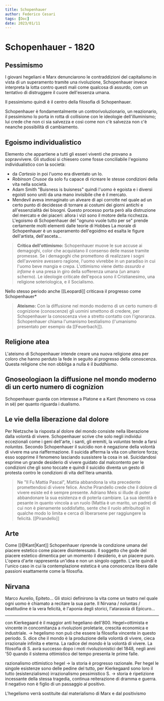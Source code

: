 ```yaml
---
title: Schopenhauer
author: Federico Cesari
tags: [Doc]
date: 2023/01/11
---
```


# Schopenhauer - 1820
## Pessimismo
I giovani hegeliani e Marx denunciarono le contraddizioni del capitalismo in vista di un superamento tramite una rivoluzione, Schopenhauer invece  interpreta la lotta contro questi mali come qualcosa di assurdo, com un tentativo di distruggere il cuore dell'essenza umana.

Il pessimismo quindi è il centro della filosofia di Schopenhauer.

Schopenhauer è fondamentalmente un controrivoluzionario, un reazionario, il pessimismo lo porta in rotta di collisione con le ideologie dell'illuminismo; lui crede che non ci sia salvezza e così come non c'è salvezza non c'è neanche possibilità di cambiamento.

## Egoismo individualistico
Elemento che appartiene a tutti gli esseri viventi che provano a sopravvivere. Gli studiosi si chiesero come fosse conciliabile l'egoismo individualistico con la società:  
- da *Cartesio* in poi l'uomo era diventato un Io.
- *Robinson Crusoe* da solo fu capace di ricreare le stesse condizioni della vita nella società.
- Adam Smith "Buisness is buisness" quindi l'uomo è egoista e i diversi egoisti sono uniti da una mano invisibile che è il mercato.
- Mendevil aveva immaginato un alveare di api corrotte nel quale ad un certo punto di decidesse di tornare ai costumi dei giorni antichi e all'essenzialità dei bisogni. Questo processo porta però alla distruzione del mercato e dei piaceri: allora i vizi sono il motore della ricchezza.
L'egoismo di Schopenhauer del "ognuno vuole tutto per se" prende certamente molti elementi dalle teorie di Hobbes
La morale di Schopenhauer è un superamento dell'egoidmo ed esalta le figure dell'artista, dell'asceta...

> **Critica dell'ottimismo:** Schopenhauer muove le sue accuse ai demagoghi, color che acquistano il consenso delle masse tramite promesse. Se i demagoghi che promettono di realizzare i sogni dell'avvenire avessero ragione, l'uomo vivrebbe in un paradiso in cui l'uomo beve mangia e crepa.
> L'ottimismo viene detto *assurdo e infame* è una presa in giro della sofferenza umana (un amaro scherno).
> Le ideologie criticate dell'epoca sono il Cristianesimo, una religione soteriologica, e il Socialismo.

Nello stesso periodo anche [[Leopardi]] criticava il progresso come Schopenhauer* 

> **Ateismo:** Con la diffusione nel mondo moderno di un certo numero di cognizione (conoscenze) gli uomini smettono di credere, per Schopenhauer la conoscenza vive a stretto contatto con l'ignoranza. Schopenhauer chiama l'umanismo bestialismo (l'umanismo presentato per esempio da [[Feuerbach]]).

## Religione atea
L'ateismo di Schopenhauer intende creare una nuova religione atea per coloro che hanno perduto la fede in seguito al progresso della conoscenza. Questa religione che non obbliga a nulla è il *buddhismo*. 

## Gnoseologiaon la diffusione nel mondo moderno di un certo numero di cognizion
Schopenhauer guarda con interesse a Platone  e a Kant (fenomeno vs cosa in sè) per quanto riguarda i dualismo. 

## Le vie della liberazione dal dolore
Per Nietzsche la risposta al dolore del mondo consiste nella liberazione dalla volontà di vivere. Schopenhauer scrive che solo negli individui eccezionali come i geni dell'arte, i santi, gli eremiti, la *voluntas* tende a farsi *noluntas*. Secondo Schopenhauer il suicidio non è negazione della volontà di vivere ma una riaffermazione. Il suicida afferma la vita con ulteriore forza; esso sopprime il fenomeno lasciando sussistere la cosa in sé. Suicidandosi esprime un grande desiderio di vivere guidato dal malcontento per le condizioni che gli sono toccate e quindi il suicidio diventa un gesto di protesta contro le condizioni di vita dell'itera umanità.

> Ne "Il Fu Mattia Pascal", Mattia abbandona la vita precedente promettendosi di vivere felice. Anche Pirandello crede che il dolore di vivere esiste ed è sempre presente. Adriano Meis si illude di poter abbandonare la sua esistenza e di poterla cambiare. La sua identità è pesante in quanto vincola a un ruolo (Mattia è un marito, un padre) di cui non è pienamente soddisfatto, sente che il ruolo attribuitogli in qualche modo lo limita e cerca di liberarsene per raggiungere la felicità.
> [[Pirandello]]

## Arte
Come [[@Kant|Kant]] Schopenhauer riprende la condizione umana del piacere estetico come piacere disinteressato. Il soggetto che gode del piacere estetico dimentica per un momento il desiderio, è un piacere puro. L'opera d'arte rappresenta un'idea e non un singolo oggetto. L'arte quindi è l'unico caso in cui la contemplazione estetica è una conoscenza libera dalle passioni esattamente come la filosofia. 

## Nirvana
Marco Aurelio, Epiteto... Gli stoici definirono la vita come un teatro nel quale ogni uomo è chiamato a recitare la sua parte. Il Nirvana / noluntas / beatitudine  è la vera felicità, è l'aponia degli storici, l'atarassia di Epicuro...

---
con Kierkegaard è il maggior anti hegeliano dell'800. Hegel=ottimista e vincente in concomitanza a rivoluzioni proletarie, crescita economica e industriale. -> hegelismo non può che essere la filosofia vincente in questo periodo.
S. dice che il mondo è la produzione della volontà di vivere, cieca irrazionale infinita e eterna. La radice del mondo è la volontà di vivere.
La filosofia di S. avrà successo dopo i moti rivoluzionistici del 1848, negli anni '50 quando il sistema ottimistico del tempo presenta le prime falle.

razionalismo ottimistico hegel -> la storia è progresso razionale. Per hegel le singole esistenze sono delle pedine del tutto, per Kierkegaard sono loro il tutto (esistenzialismo)
irrazionalismo pessimistico S. -> storia è ripetizione incessante della stessa tragedia, continua reiterazione di dramma e guerra. Il negativo non è figlio di un passaggio al positivo.

L'hegelismo verrà sostituite dal materialismo di Marx e dal positivismo
